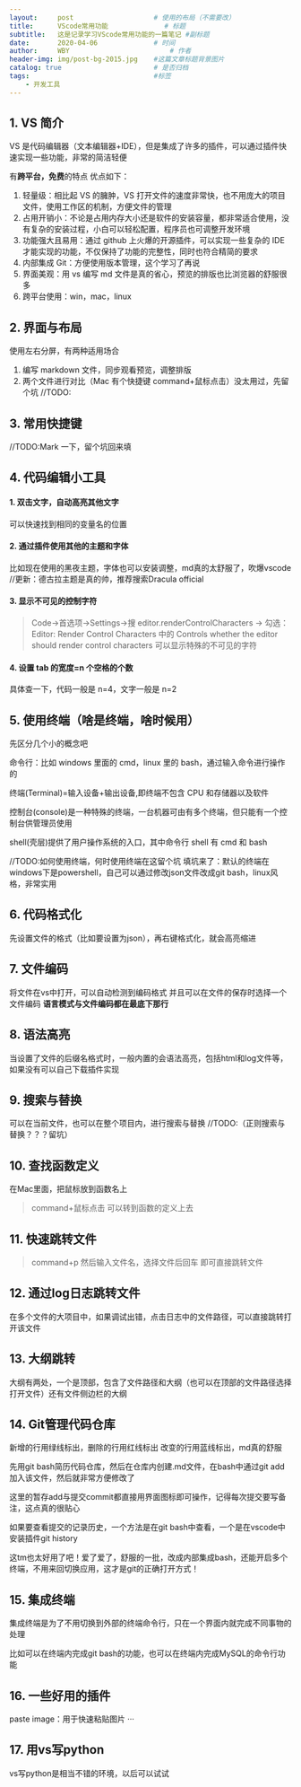 ```yaml
---
layout:     post   				    # 使用的布局（不需要改）
title:      VScode常用功能 				# 标题 
subtitle:   这是记录学习VScode常用功能的一篇笔记 #副标题
date:       2020-04-06 				# 时间
author:     WBY 						# 作者
header-img: img/post-bg-2015.jpg 	#这篇文章标题背景图片
catalog: true 						# 是否归档
tags:								#标签
    - 开发工具
---
```


## 1. VS 简介

VS 是代码编辑器（文本编辑器+IDE），但是集成了许多的插件，可以通过插件快速实现一些功能，非常的简洁轻便

有**跨平台，免费**的特点
优点如下：

1. 轻量级：相比起 VS 的臃肿，VS 打开文件的速度非常快，也不用庞大的项目文件，使用工作区的机制，方便文件的管理
2. 占用开销小：不论是占用内存大小还是软件的安装容量，都非常适合使用，没有复杂的安装过程，小白可以轻松配置，程序员也可调整开发环境
3. 功能强大且易用：通过 github 上火爆的开源插件，可以实现一些复杂的 IDE 才能实现的功能，不仅保持了功能的完整性，同时也符合精简的要求
4. 内部集成 Git：方便使用版本管理，这个学习了再说
5. 界面美观：用 vs 编写 md 文件是真的省心，预览的排版也比浏览器的舒服很多
6. 跨平台使用：win，mac，linux

## 2. 界面与布局

使用左右分屏，有两种适用场合

1. 编写 markdown 文件，同步观看预览，调整排版
2. 两个文件进行对比（Mac 有个快捷键 command+鼠标点击）没太用过，先留个坑
//TODO:

## 3. 常用快捷键
//TODO:Mark 一下，留个坑回来填

## 4. 代码编辑小工具

#### 1. 双击文字，自动高亮其他文字

可以快速找到相同的变量名的位置

#### 2. 通过插件使用其他的主题和字体

比如现在使用的黑夜主题，字体也可以安装调整，md真的太舒服了，吹爆vscode
//更新：德古拉主题是真的帅，推荐搜索Dracula official

#### 3. 显示不可见的控制字符

> Code->首选项->Settings->搜 editor.renderControlCharacters ->
> 勾选：Editor: Render Control Characters 中的 Controls whether the editor should render control characters
> 可以显示特殊的不可见的字符

#### 4. 设置 tab 的宽度=n 个空格的个数

具体查一下，代码一般是 n=4，文字一般是 n=2

## 5. 使用终端（啥是终端，啥时候用）

先区分几个小的概念吧

命令行：比如 windows 里面的 cmd，linux 里的 bash，通过输入命令进行操作的

终端(Terminal)=输入设备+输出设备,即终端不包含 CPU 和存储器以及软件

控制台(console)是一种特殊的终端，一台机器可由有多个终端，但只能有一个控制台供管理员使用

shell(壳层)提供了用户操作系统的入口，其中命令行 shell 有 cmd 和 bash

//TODO:如何使用终端，何时使用终端在这留个坑
填坑来了：默认的终端在windows下是powershell，自己可以通过修改json文件改成git bash，linux风格，非常实用

## 6. 代码格式化
先设置文件的格式（比如要设置为json），再右键格式化，就会高亮缩进

## 7. 文件编码
将文件在vs中打开，可以自动检测到编码格式
并且可以在文件的保存时选择一个文件编码
**语言模式与文件编码都在最底下那行**

## 8. 语法高亮
当设置了文件的后缀名格式时，一般内置的会语法高亮，包括html和log文件等，如果没有可以自己下载插件实现

## 9. 搜索与替换
可以在当前文件，也可以在整个项目内，进行搜索与替换
//TODO:（正则搜索与替换？？？留坑）

## 10. 查找函数定义
在Mac里面，把鼠标放到函数名上
>command+鼠标点击
可以转到函数的定义上去

## 11. 快速跳转文件
>command+p
然后输入文件名，选择文件后回车
即可直接跳转文件

## 12. 通过log日志跳转文件
在多个文件的大项目中，如果调试出错，点击日志中的文件路径，可以直接跳转打开该文件

## 13. 大纲跳转
大纲有两处，一个是顶部，包含了文件路径和大纲（也可以在顶部的文件路径选择打开文件）还有文件侧边栏的大纲

## 14. Git管理代码仓库
新增的行用绿线标出，删除的行用红线标出
改变的行用蓝线标出，md真的舒服

先用git bash简历代码仓库，然后在仓库内创建.md文件，在bash中通过git add加入该文件，然后就非常方便修改了

这里的暂存add与提交commit都直接用界面图标即可操作，记得每次提交要写备注，这点真的很贴心

如果要查看提交的记录历史，一个方法是在git bash中查看，一个是在vscode中安装插件git history

这tm也太好用了吧！爱了爱了，舒服的一批，改成内部集成bash，还能开启多个终端，不用来回切换应用，这才是git的正确打开方式！

## 15. 集成终端
集成终端是为了不用切换到外部的终端命令行，只在一个界面内就完成不同事物的处理

比如可以在终端内完成git bash的功能，也可以在终端内完成MySQL的命令行功能

## 16. 一些好用的插件
paste image：用于快速粘贴图片
···

## 17. 用vs写python
vs写python是相当不错的环境，以后可以试试






